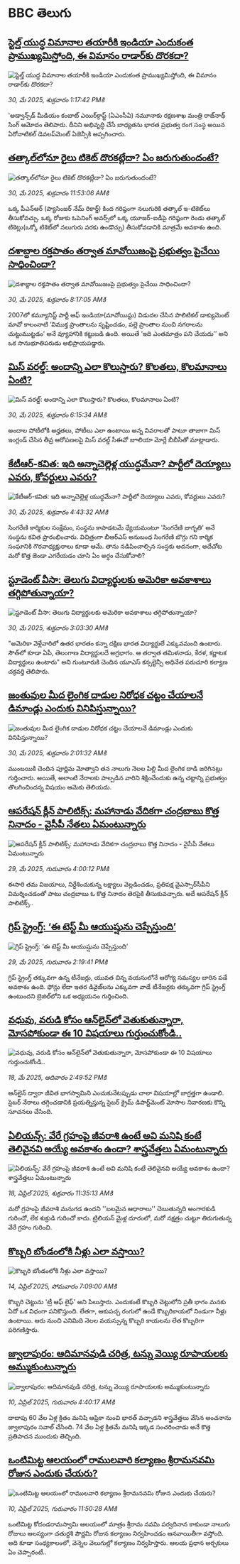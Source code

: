 # BBC తెలుగు## [స్టెల్త్ యుద్ధ విమానాల తయారీకి ఇండియా ఎందుకంత ప్రాముఖ్యమిస్తోంది, ఈ విమానం రాడార్‌కు దొరకదా?](https://www.bbc.com/telugu/articles/c39xp8zevw7o?at_campaign=githubrss)![స్టెల్త్ యుద్ధ విమానాల తయారీకి ఇండియా ఎందుకంత ప్రాముఖ్యమిస్తోంది, ఈ విమానం రాడార్‌కు దొరకదా?](https://ichef.bbci.co.uk/ace/standard/240/cpsprodpb/5113/live/a2045360-3d17-11f0-a832-9766218e424b.jpg)_30, మే 2025, శుక్రవారం 1:17:42 PMకి_'అడ్వాన్స్‌డ్ మీడియం కంబాట్ ఎయిర్‌క్రాఫ్ట్ (ఏఎంసీఏ) నమూనాకు రక్షణశాఖ మంత్రి రాజ్‌నాథ్ సింగ్ ఆమోదం తెలిపారు. దీనిని అభివృద్ధి చేసే బాధ్యతను  భారత ప్రభుత్వ రంగ సంస్థ అయిన ఏరోనాటికల్ డెవలప్‌మెంట్ ఏజెన్సీకి అప్పగించారు.## [తత్కాల్‌లోనూ రైలు టికెట్ దొరకట్లేదా? ఏం జరుగుతుందంటే?](https://www.bbc.com/telugu/articles/c3d4m94vd4zo?at_campaign=githubrss)![తత్కాల్‌లోనూ రైలు టికెట్ దొరకట్లేదా? ఏం జరుగుతుందంటే?](https://ichef.bbci.co.uk/ace/standard/240/cpsprodpb/5c1d/live/b3f02b90-3d43-11f0-9672-b5f8c6868c1c.jpg)_30, మే 2025, శుక్రవారం 11:53:06 AMకి_ఒక్క పీఎన్ఆర్ (ప్యాసింజర్ నేమ్ రికార్డ్) కింద గరిష్ఠంగా నలుగురికి తత్కాల్ ఇ-టికెట్‌లు తీసుకోవచ్చు.
ఒక్క రోజుకు ఓపెనింగ్ అవర్స్‌లో ఒక్క యూజర్-ఐడీపై గరిష్ఠంగా రెండు తత్కాల్ టికెట్లు(ఒక్కో టికెట్‌లో నలుగురు వరకు ఉండొచ్చు) తీసుకోవడానికి మాత్రమే అవకాశం ఉంది.## [దశాబ్దాల రక్తపాతం తర్వాత మావోయిజంపై ప్రభుత్వం పైచేయి సాధించిందా?](https://www.bbc.com/telugu/articles/cwy6nqqn8v8o?at_campaign=githubrss)![దశాబ్దాల రక్తపాతం తర్వాత మావోయిజంపై ప్రభుత్వం పైచేయి సాధించిందా?](https://ichef.bbci.co.uk/ace/standard/240/cpsprodpb/fd20/live/546d90d0-3bc8-11f0-ab2d-a33f931f78dd.jpg)_30, మే 2025, శుక్రవారం 8:17:05 AMకి_2007లో కమ్యూనిస్ట్ పార్టీ ఆఫ్ ఇండియా(మావోయిస్టు) విడుదల చేసిన పొలిటికల్ డాక్యుమెంట్ మావో కాలంనాటి ‘విముక్త ప్రాంతాలను సృష్టించడం, పల్లె ప్రాంతాల నుంచి నగరాలను చుట్టుముట్టడం’ అనే వ్యూహానికి కట్టుబడి ఉంది. అయితే ‘ఇది ఎంతమాత్రం పని చేయదు’’ అని ఒక సానుభూతిపరుడు అభిప్రాయపడ్డారు.## [మిస్‌‌ వరల్డ్: అందాన్ని ఎలా కొలుస్తారు?  కొలతలు, కొలమానాలు ఏంటి?](https://www.bbc.com/telugu/articles/c9vgjjjzz23o?at_campaign=githubrss)![మిస్‌‌ వరల్డ్: అందాన్ని ఎలా కొలుస్తారు?  కొలతలు, కొలమానాలు ఏంటి?](https://ichef.bbci.co.uk/ace/standard/240/cpsprodpb/8955/live/6f430920-3ca5-11f0-9011-c52991bf7ecc.jpg)_30, మే 2025, శుక్రవారం 6:15:34 AMకి_అందాల పోటీలోకి అర్హతలు, పోటీలు ఎలా ఉంటాయి అన్న వివరాలతో పాటూ తాజాగా మిస్ ఇంగ్లండ్ చేసిన తీవ్ర ఆరోపణలపై మిస్ వరల్డ్ సీఈవో జూలియా మోర్లే బీబీసీతో మాట్లాడారు.## [కేటీఆర్-కవిత: ఇది అన్నా‌చెల్లెళ్ల యుద్ధమేనా? పార్టీలో దెయ్యాలు ఎవరు, కోవర్టులు ఎవరు?](https://www.bbc.com/telugu/articles/clyn3rgenw0o?at_campaign=githubrss)![కేటీఆర్-కవిత: ఇది అన్నా‌చెల్లెళ్ల యుద్ధమేనా? పార్టీలో దెయ్యాలు ఎవరు, కోవర్టులు ఎవరు?](https://ichef.bbci.co.uk/ace/standard/240/cpsprodpb/e08a/live/e1e77870-3cf6-11f0-af90-d509f8642366.jpg)_30, మే 2025, శుక్రవారం 4:43:32 AMకి_సింగరేణి కార్మికుల సంక్షేమం, సంస్థను కాపాడటమే ధ్యేయమంటూ 'సింగరేణి జాగృతి' అనే సంస్థను కవిత ప్రారంభించారు. విచిత్రంగా బీఆర్ఎస్ అనుబంధ సింగరేణి బొగ్గు గని కార్మిక సంఘానికి గౌరవాధ్యక్షురాలు కూడా ఆమే. తాను నడిపించాల్సిన సంస్థకు అదనంగా, అదేచోట మరో కొత్త జెండా ఎగరేయడం చూసి ఏం అర్ధం చేసుకోవాలి?## [స్టూడెంట్ వీసా: తెలుగు విద్యార్థులకు  అమెరికా అవకాశాలు తగ్గిపోతున్నాయా?](https://www.bbc.com/telugu/articles/cvgdrvyzz19o?at_campaign=githubrss)![స్టూడెంట్ వీసా: తెలుగు విద్యార్థులకు  అమెరికా అవకాశాలు తగ్గిపోతున్నాయా?](https://ichef.bbci.co.uk/ace/standard/240/cpsprodpb/196e/live/8a11da50-3c88-11f0-b6e6-4ddb91039da1.png)_30, మే 2025, శుక్రవారం 3:03:30 AMకి_"అమెరికా వెళ్లేవారిలో ఉతర భారతం కన్నా దక్షిణ భారత విద్యార్థులే ఎక్కువమంది ఉంటారు. సౌత్‌లో కూడా ఏపీ, తెలంగాణ విద్యార్థులదే అగ్రభాగం. ఆ తర్వాత తమిళనాడు, కేరళ, కర్ణాటక విద్యార్థులు ఉంటారు" అని గుంటూరుకి చెందిన  యూఎస్‌ కన్సల్టెన్సీ అధినేత పరుచూరి కల్యాణ చక్రవర్తి తెలిపారు.## [జంతువుల మీద లైంగిక దాడుల నిరోధక చట్టం చేయాలనే డిమాండ్లు ఎందుకు వినిపిస్తున్నాయి? ](https://www.bbc.com/telugu/articles/c0715m97kmyo?at_campaign=githubrss)![జంతువుల మీద లైంగిక దాడుల నిరోధక చట్టం చేయాలనే డిమాండ్లు ఎందుకు వినిపిస్తున్నాయి? ](https://ichef.bbci.co.uk/ace/standard/240/cpsprodpb/47d8/live/4a740c60-3c8d-11f0-b6e6-4ddb91039da1.jpg)_30, మే 2025, శుక్రవారం 2:01:32 AMకి_ముంబయికి చెందిన పూర్ణిమ మోత్వాని తన నాలుగు నెలల పిల్లి మీద లైంగిక దాడి జరిగినట్లు గుర్తించారు. అయితే, అలాంటి నేరాలకు పాల్పడిన వారిని శిక్షించేందుకు ఉన్న చట్టాన్ని ప్రభుత్వం తొలగించిందన్న విషయం ఆమెకు తెలియదు.## [ఆపరేషన్‌ క్లీన్‌ పాలిటిక్స్‌: మహానాడు వేదికగా చంద్రబాబు కొత్త నినాదం - వైసీపీ నేతలు ఏమంటున్నారు](https://www.bbc.com/telugu/articles/c0mrppgx99po?at_campaign=githubrss)![ఆపరేషన్‌ క్లీన్‌ పాలిటిక్స్‌: మహానాడు వేదికగా చంద్రబాబు కొత్త నినాదం - వైసీపీ నేతలు ఏమంటున్నారు](https://ichef.bbci.co.uk/ace/standard/240/cpsprodpb/219c/live/6d3dfc40-3ca3-11f0-9aef-6d0f1feb6f72.jpg)_29, మే 2025, గురువారం 4:00:12 PMకి_ఈసారి తమ విజయాలు, నిర్దేశించుకున్న లక్ష్యాలు వెల్లడించడం, ప్రతిపక్ష వైఎస్సార్‌సీపీని విమర్శించడంతో పాటు చంద్రబాబు ఓ కొత్త నినాదం తెరపైకి తీసుకువచ్చారు. అదే ఆపరేషన్‌ క్లీన్‌ పాలిటిక్స్‌..## [గ్రిప్ స్ట్రెంగ్త్: ‘ఈ టెస్ట్ మీ ఆయుష్షును చెప్పేస్తుంది’](https://www.bbc.com/telugu/articles/c4g4gdjv70vo?at_campaign=githubrss)![గ్రిప్ స్ట్రెంగ్త్: ‘ఈ టెస్ట్ మీ ఆయుష్షును చెప్పేస్తుంది’](https://ichef.bbci.co.uk/ace/standard/240/cpsprodpb/5114/live/af1b4580-2a6c-11f0-8f57-b7237f6a66e6.jpg)_29, మే 2025, గురువారం 2:19:41 PMకి_గ్రిప్ స్ట్రెంగ్త్ తక్కువగా ఉన్న టీనేజర్లు, యువత చిన్న వయసులోనే ఆరోగ్య సమస్యల బారిన పడే అవకాశం ఉంది. ఫోన్లు లేదా ఇతర డివైజ్‌లను ఎక్కువగా వాడే టీనేజర్లకు తక్కువగా గ్రిప్ స్ట్రెంగ్త్ ఉంటుందని బ్రెజిల్‌లోని ఒక అధ్యయనం గుర్తించింది.## [వధువు, వరుడి కోసం ఆన్‌లైన్‌లో వెతుకుతున్నారా, మోసపోకుండా ఈ 10 విషయాలు గుర్తుంచుకోండి..](https://www.bbc.com/telugu/articles/c5yrny82136o?at_campaign=githubrss)![వధువు, వరుడి కోసం ఆన్‌లైన్‌లో వెతుకుతున్నారా, మోసపోకుండా ఈ 10 విషయాలు గుర్తుంచుకోండి..](https://ichef.bbci.co.uk/ace/standard/240/cpsprodpb/74cc/live/3f04f8a0-28fe-11f0-8c66-ebf25fc2cfef.jpg)_18, మే 2025, ఆదివారం 2:49:52 PMకి_ఆన్‌లైన్ ద్వారా జీవిత భాగస్వామిని ఎంచుకునేటప్పుడు చాలా విషయాల్లో జాగ్రత్తగా ఉండాలి. సైబర్ నేరాలు తగ్గించడానికి ప్రయత్నిస్తున్న సైబర్ క్రైమ్ డిపార్ట్‌మెంట్ మోసాల నివారణకు కొన్ని సూచనలు చేసింది.## [ఏలియన్స్: వేరే గ్రహంపై జీవరాశి ఉంటే అవి మనిషి కంటే తెలివైనవి అయ్యే అవకాశం ఉందా? శాస్త్రవేత్తలు ఏమంటున్నారు](https://www.bbc.com/telugu/articles/cn7xelz1r85o?at_campaign=githubrss)![ఏలియన్స్: వేరే గ్రహంపై జీవరాశి ఉంటే అవి మనిషి కంటే తెలివైనవి అయ్యే అవకాశం ఉందా? శాస్త్రవేత్తలు ఏమంటున్నారు](https://ichef.bbci.co.uk/ace/standard/240/cpsprodpb/b07b/live/a29a56f0-1b9b-11f0-a455-cf1d5f751d2f.png)_18, ఏప్రిల్ 2025, శుక్రవారం 11:35:13 AMకి_మరో గ్రహంపై జీవరాశి మనుగడ ఉందని ''బలమైన ఆధారాలు'' చెబుతున్నది అంగారకుడి గురించో, లేక శుక్రుడి గురించో కాదు. ట్రిలియన్ మైళ్ల దూరంలో, మరో నక్షత్రం చుట్టూ తిరుగుతున్న వేరే గ్రహం గురించి.## [కొబ్బరి బోండంలోకి నీళ్లు ఎలా వస్తాయి?](https://www.bbc.com/telugu/articles/czjn4mzxxy8o?at_campaign=githubrss)![కొబ్బరి బోండంలోకి నీళ్లు ఎలా వస్తాయి?](https://ichef.bbci.co.uk/ace/standard/240/cpsprodpb/46c5/live/684a55e0-18fd-11f0-8b11-7756b7b808cc.jpg)_14, ఏప్రిల్ 2025, సోమవారం 7:09:00 AMకి_కొబ్బరి చెట్టును 'ట్రీ ఆఫ్ లైఫ్' అని పిలుస్తారు. ఎందుకంటే కొబ్బరి చెట్టులోని ప్రతీ భాగం మనకు ఏదో ఒక విధంగా పనికొస్తుంది. లేతగా, ఆకుపచ్చ రంగులో ఉండే కొబ్బరికాయలో నిండుగా నీళ్లు ఉంటాయి. ఆరు నుంచి ఎనిమిది నెలల వయస్సున్న కొబ్బరి కాయలను లేత కొబ్బరిగా పరిగణిస్తారు.## [జ్వాలాపురం: ఆదిమానవుడి చరిత్ర, టన్ను వెయ్యి రూపాయలకు అమ్ముకుంటున్నారు ](https://www.bbc.com/telugu/articles/creqqnwdd5qo?at_campaign=githubrss)![జ్వాలాపురం: ఆదిమానవుడి చరిత్ర, టన్ను వెయ్యి రూపాయలకు అమ్ముకుంటున్నారు ](https://ichef.bbci.co.uk/ace/standard/240/cpsprodpb/765e/live/b472e2d0-15b4-11f0-842b-a7355694993d.jpg)_10, ఏప్రిల్ 2025, గురువారం 4:40:17 AMకి_దాదాపు 60 వేల ఏళ్ల క్రితం మనిషి ఆఫ్రికా నుంచి భారత్ వచ్చాడని శాస్త్రవేత్తలు వేసిన అంచనాను జ్వాలాపురం సవాల్ చేసింది. 74 వేల ఏళ్ల క్రితమే మనిషి ఇక్కడ సంచరించాడు అనే కొత్త ప్రతిపాదన ముందుకు తెచ్చింది.## [ఒంటిమిట్ట ఆలయంలో రాములవారి కల్యాణం శ్రీరామనవమి రోజున ఎందుకు చేయరు?](https://www.bbc.com/telugu/articles/ce822j5e465o?at_campaign=githubrss)![ఒంటిమిట్ట ఆలయంలో రాములవారి కల్యాణం శ్రీరామనవమి రోజున ఎందుకు చేయరు?](https://ichef.bbci.co.uk/ace/standard/240/cpsprodpb/fed5/live/25534d40-1601-11f0-b58a-6113af226972.jpg)_10, ఏప్రిల్ 2025, గురువారం 11:50:28 AMకి_ఒంటిమిట్ట కోదండరామస్వామి ఆలయంలో మాత్రం శ్రీరామ నవమి పర్వదినాన కాకుండా నాలుగు రోజులు ఆలస్యంగా చతుర్దశి పౌర్ణమి రోజున కల్యాణం నిర్వహించడం ఆనవాయితీగా వస్తోంది. అది కూడా సంధ్యకాలంలో, వెన్నెల వెలుగుల్లో కల్యాణం నిర్వహిస్తారు. ఆలయ ప్రధాన అర్చకులు ఏం చెప్పారంటే..